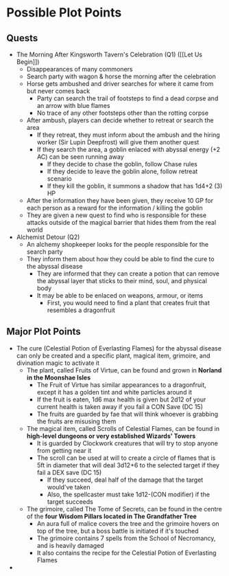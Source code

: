 # Possible Plot Points
## Quests
- The Morning After Kingsworth Tavern's Celebration (Q1) ([[Let Us Begin]])
	- Disappearances of many commoners
	- Search party with wagon & horse the morning after the celebration
	- Horse gets ambushed and driver searches for where it came from but never comes back
		- Party can search the trail of footsteps to find a dead corpse and an arrow with blue flames
		- No trace of any other footsteps other than the rotting corpse
	- After ambush, players can decide whether to retreat or search the area
		- If they retreat, they must inform about the ambush and the hiring worker (Sir Lupin Deepfrost) will give them another quest
		- If they search the area, a goblin enlaced with abyssal energy (+2 AC) can be seen running away
			- If they decide to chase the goblin, follow Chase rules
			- If they decide to leave the goblin alone, follow retreat scenario
			- If they kill the goblin, it summons a shadow that has 1d4+2 (3) HP
	- After the information they have been given, they receive 10 GP for each person as a reward for the information / killing the goblin
	- They are given a new quest to find who is responsible for these attacks outside of the magical barrier that hides them from the real world
- Alchemist Detour (Q2)
	- An alchemy shopkeeper looks for the people responsible for the search party
	- They inform them about how they could be able to find the cure to the abyssal disease
		- They are informed that they can create a potion that can remove the abyssal layer that sticks to their mind, soul, and physical body
		- It may be able to be enlaced on weapons, armour, or items
			- First, you would need to find a plant that creates fruit that resembles a dragonfruit

## Major Plot Points
- The cure (Celestial Potion of Everlasting Flames) for the abyssal disease can only be created and a specific plant, magical item, grimoire, and divination magic to activate it
	- The plant, called Fruits of Virtue, can be found and grown in **Norland in the Moonshae Isles**
		- The Fruit of Virtue has similar appearances to a dragonfruit, except it has a golden tint and white particles around it
		- If the fruit is eaten, 1d6 max health is given but 2d12 of your current health is taken away if you fail a CON Save (DC 15)
		- The fruits are guarded by fae that will think whoever is grabbing the fruits are misusing them
	- The magical item, called Scrolls of Celestial Flames, can be found in **high-level dungeons or very established Wizards' Towers**
		- It is guarded by Clockwork creatures that will try to stop anyone from getting near it
		- The scroll can be used at will to create a circle of flames that is 5ft in diameter that will deal 3d12+6 to the selected target if they fail a DEX save (DC 15)
			- If they succeed, deal half of the damage that the target would've taken
			- Also, the spellcaster must take 1d12-(CON modifier) if the target succeeds
	- The grimoire, called The Tome of Secrets, can be found in the centre of the **four Wisdom Pillars located in The Grandfather Tree**
		- An aura full of malice covers the tree and the grimoire hovers on top of the tree, but a boss battle is initiated if it's touched
		- The grimoire contains 7 spells from the School of Necromancy, and is heavily damaged
		- It also contains the recipe for the Celestial Potion of Everlasting Flames
- 
